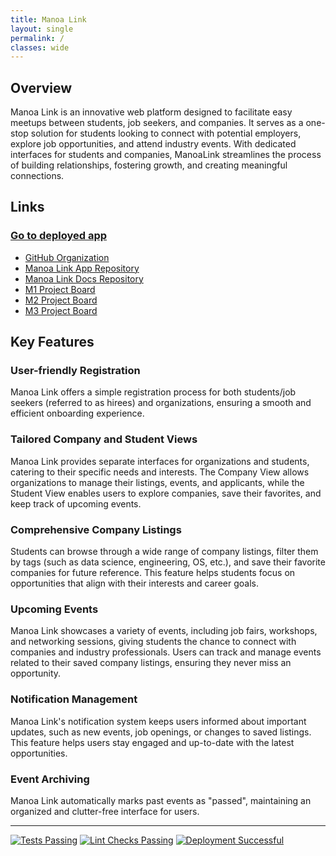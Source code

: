 ```yaml
---
title: Manoa Link
layout: single
permalink: /
classes: wide
---
```


## Overview

Manoa Link is an innovative web platform designed to facilitate easy meetups between students, job seekers, and companies. It serves as a one-stop solution for students looking to connect with potential employers, explore job opportunities, and attend industry events. With dedicated interfaces for students and companies, ManoaLink streamlines the process of building relationships, fostering growth, and creating meaningful connections.

## Links

### [Go to deployed app](https://manoalink.site/)

- [GitHub Organization](https://github.com/uhmanoalink)
- [Manoa Link App Repository](https://github.com/uhmanoalink/manoa-link)
- [Manoa Link Docs Repository](https://github.com/uhmanoalink/uhmanoalink.github.io)
- [M1 Project Board](https://github.com/orgs/uhmanoalink/projects/1)
- [M2 Project Board](https://github.com/orgs/uhmanoalink/projects/2)
- [M3 Project Board](https://github.com/orgs/uhmanoalink/projects/3)

## Key Features

### User-friendly Registration

Manoa Link offers a simple registration process for both students/job seekers (referred to as hirees) and organizations, ensuring a smooth and efficient onboarding experience.

### Tailored Company and Student Views

Manoa Link provides separate interfaces for organizations and students, catering to their specific needs and interests. The Company View allows organizations to manage their listings, events, and applicants, while the Student View enables users to explore companies, save their favorites, and keep track of upcoming events.

### Comprehensive Company Listings

Students can browse through a wide range of company listings, filter them by tags (such as data science, engineering, OS, etc.), and save their favorite companies for future reference. This feature helps students focus on opportunities that align with their interests and career goals.

### Upcoming Events

Manoa Link showcases a variety of events, including job fairs, workshops, and networking sessions, giving students the chance to connect with companies and industry professionals. Users can track and manage events related to their saved company listings, ensuring they never miss an opportunity.

### Notification Management

Manoa Link's notification system keeps users informed about important updates, such as new events, job openings, or changes to saved listings. This feature helps users stay engaged and up-to-date with the latest opportunities.

### Event Archiving

Manoa Link automatically marks past events as "passed", maintaining an organized and clutter-free interface for users.

---

[![Tests Passing](https://github.com/uhmanoalink/manoa-link/actions/workflows/testcafe.yml/badge.svg?event=push)](https://github.com/uhmanoalink/manoa-link/actions/workflows/testcafe.yml)
[![Lint Checks Passing](https://github.com/uhmanoalink/manoa-link/actions/workflows/eslint.yml/badge.svg?event=push)](https://github.com/uhmanoalink/manoa-link/actions/workflows/eslint.yml)
[![Deployment Successful](https://github.com/uhmanoalink/manoa-link/actions/workflows/deploy.yml/badge.svg?event=push)](https://github.com/uhmanoalink/manoa-link/actions/workflows/deploy.yml)
